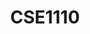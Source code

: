 ---
layout: post
inst: TU Delft
title: CSE1110
name: Software Quality and Testing
topic: Security Testing - Checking for what shouldn't happen
slides: SAST-website.pdf
transcript: https://github.com/azqanadeem/azqanadeem.github.io/blob/master/assets/transcripts/sqt/security-testing.md
years: 2019 - 2022
order: 1
csls: 'true'
---
